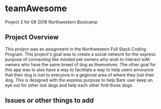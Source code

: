 # teamAwesome
Project 2 for 08 2018 Northwestern Bootcamp

Project Overview
--
This project was an assignment in the Northwestern Full Stack Coding Program. This project's goal was to create a social network for the express purpose of connecting like minded pet owners who wish to interact with owners who have the same breed of dog as themselves. The other goal for this app was to also have a way to facilitate a way to help users announce that their dog is lost to everyone in a gegional area of where they lost their dog. This is designed  with the express purpose to help Bark user keep an eye out for other lost dogs and help each other find those dogs.  

Issues or other things to add
--
